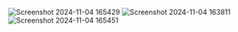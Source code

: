 ![Screenshot 2024-11-04 165429](https://github.com/user-attachments/assets/3f215249-effd-402f-9a3a-de7ebf50667e)
![Screenshot 2024-11-04 163811](https://github.com/user-attachments/assets/8af0888b-d53f-4954-95b1-dc7f5aec799f)
![Screenshot 2024-11-04 165451](https://github.com/user-attachments/assets/392a83d8-ae4a-4568-80d5-1cd10ecea2e1)
